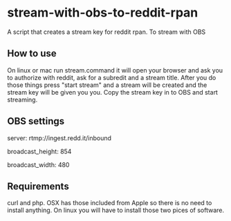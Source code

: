 # stream-with-obs-to-reddit-rpan
A script that creates a stream key for reddit rpan. To stream with OBS

## How to use
On linux or mac run stream.command it will open your browser and ask you to authorize with reddit, ask for a subredit and a stream title. After you do those things press "start stream" and a stream will be created and the stream key will be given you you. Copy the stream key in to OBS and start streaming.

## OBS settings
server: rtmp://ingest.redd.it/inbound

broadcast_height: 854

broadcast_width: 480


## Requirements
curl and php. OSX has those included from Apple so there is no need to install anything. On linux you will have to install those two pices of software.
